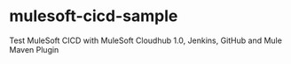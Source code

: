# mulesoft-cicd-sample

Test MuleSoft CICD with MuleSoft Cloudhub 1.0, Jenkins, GitHub and Mule Maven Plugin
